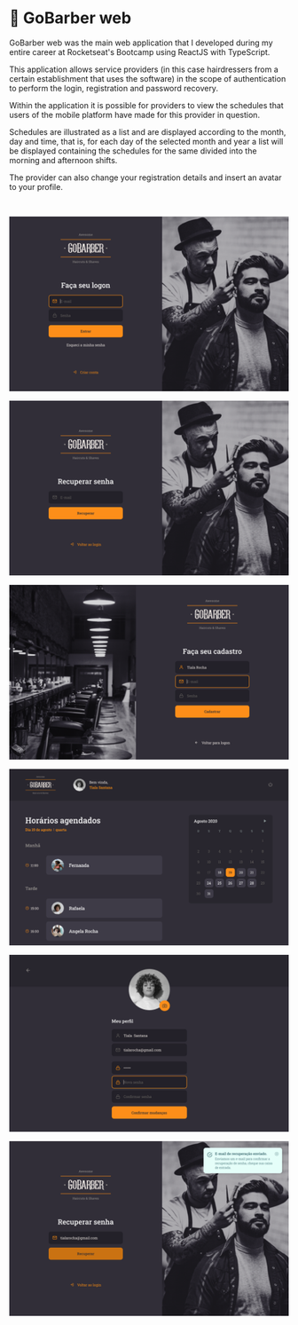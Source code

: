 <h1>🚀 GoBarber web</h1>

<p>GoBarber web was the main web application that I developed during my entire career at Rocketseat's Bootcamp using ReactJS with TypeScript.</p>
<p>This application allows service providers (in this case hairdressers from a certain establishment that uses the software) in the scope of authentication to perform the login, registration and password recovery. 
<p>Within the application it is possible for providers to view the schedules that users of the mobile platform have made for this provider in question.
</p>
<p>
Schedules are illustrated as a list and are displayed according to the month, day and time, that is, for each day of the selected month and year a list will be displayed containing the schedules for the same divided into the morning and afternoon shifts.
</p>
<p>
The provider can also change your registration details and insert an avatar to your profile.</p>

<br/>

![](tela01.png)
<br/>

![](tela02.png)
<br/>

![](tela03.png)
<br/>

![](tela04.png)
<br/>

![](tela05.png)
<br/>

![](tela06.png)


